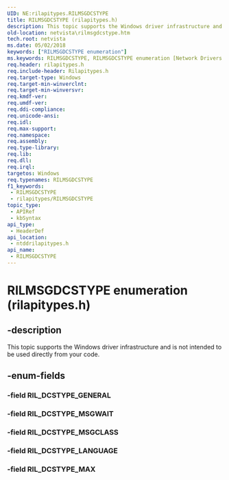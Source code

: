 ```yaml
---
UID: NE:rilapitypes.RILMSGDCSTYPE
title: RILMSGDCSTYPE (rilapitypes.h)
description: This topic supports the Windows driver infrastructure and is not intended to be used directly from your code.
old-location: netvista\rilmsgdcstype.htm
tech.root: netvista
ms.date: 05/02/2018
keywords: ["RILMSGDCSTYPE enumeration"]
ms.keywords: RILMSGDCSTYPE, RILMSGDCSTYPE enumeration [Network Drivers Starting with Windows Vista], RIL_DCSTYPE_LANGUAGE, RIL_DCSTYPE_MAX, RIL_DCSTYPE_MSGCLASS, RIL_DCSTYPE_MSGWAIT, netvista.rilmsgdcstype, ntddrilapitypes/RILMSGDCSTYPE, ntddrilapitypes/RIL_DCSTYPE_LANGUAGE, ntddrilapitypes/RIL_DCSTYPE_MAX, ntddrilapitypes/RIL_DCSTYPE_MSGCLASS, ntddrilapitypes/RIL_DCSTYPE_MSGWAIT
req.header: rilapitypes.h
req.include-header: Rilapitypes.h
req.target-type: Windows
req.target-min-winverclnt: 
req.target-min-winversvr: 
req.kmdf-ver: 
req.umdf-ver: 
req.ddi-compliance: 
req.unicode-ansi: 
req.idl: 
req.max-support: 
req.namespace: 
req.assembly: 
req.type-library: 
req.lib: 
req.dll: 
req.irql: 
targetos: Windows
req.typenames: RILMSGDCSTYPE
f1_keywords:
 - RILMSGDCSTYPE
 - rilapitypes/RILMSGDCSTYPE
topic_type:
 - APIRef
 - kbSyntax
api_type:
 - HeaderDef
api_location:
 - ntddrilapitypes.h
api_name:
 - RILMSGDCSTYPE
---
```


# RILMSGDCSTYPE enumeration (rilapitypes.h)


## -description

This topic supports the Windows driver infrastructure and is not intended to be used directly from your code.

## -enum-fields

### -field RIL_DCSTYPE_GENERAL

### -field RIL_DCSTYPE_MSGWAIT

### -field RIL_DCSTYPE_MSGCLASS

### -field RIL_DCSTYPE_LANGUAGE

### -field RIL_DCSTYPE_MAX

